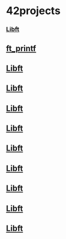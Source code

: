 # 42projects


<h3><a href="https://github.com/sidev86/libft">Libft</a></h3>
<h2><a href="https://github.com/sidev86/ft_printf">ft_printf</a></h2>
<h2><a href="https://github.com/sidev86/libft">Libft</a></h2>
<h2><a href="https://github.com/sidev86/libft">Libft</a></h2>
<h2><a href="https://github.com/sidev86/libft">Libft</a></h2>
<h2><a href="https://github.com/sidev86/libft">Libft</a></h2>
<h2><a href="https://github.com/sidev86/libft">Libft</a></h2>
<h2><a href="https://github.com/sidev86/libft">Libft</a></h2>
<h2><a href="https://github.com/sidev86/libft">Libft</a></h2>
<h2><a href="https://github.com/sidev86/libft">Libft</a></h2>
<h2><a href="https://github.com/sidev86/libft">Libft</a></h2>


